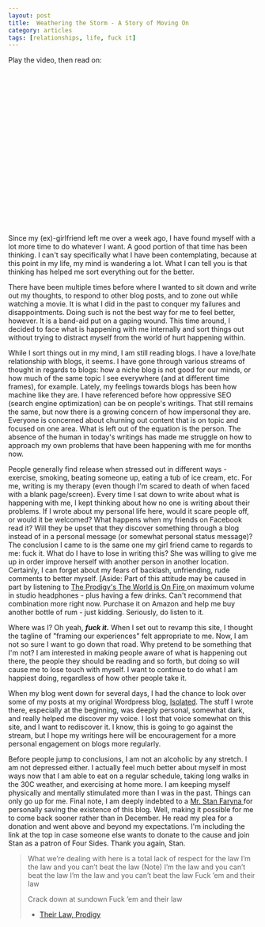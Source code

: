 ```yaml
---
layout: post
title:  Weathering the Storm - A Story of Moving On
category: articles
tags: [relationships, life, fuck it]
---
```


Play the video, then read on:  

<object width="420" height="315"><param name="movie" value="//www.youtube.com/v/6Yinw2zjVm8?version=3&amp;hl=en_US"></param><param name="allowFullScreen" value="true"></param><param name="allowscriptaccess" value="always"></param><embed src="//www.youtube.com/v/6Yinw2zjVm8?version=3&amp;hl=en_US" type="application/x-shockwave-flash" width="420" height="315" allowscriptaccess="always" allowfullscreen="true"></embed></object>

Since my (ex)-girlfriend left me over a week ago, I have found myself with a lot more time to do whatever I want. A good portion of that time has been thinking. I can't say specifically what I have been contemplating, because at this point in my life, my mind is wandering a lot. What I can tell you is that thinking has helped me sort everything out for the better. 

There have been multiple times before where I wanted to sit down and write out my thoughts, to respond to other blog posts, and to zone out while watching a movie. It is what I did in the past to conquer my failures and disappointments. Doing such is not the best way for me to feel better, however. It is a band-aid put on a gaping wound. This time around, I decided to face what is happening with me internally and sort things out without trying to distract myself from the world of hurt happening within. 

While I sort things out in my mind, I am still reading blogs. I have a love/hate relationship with blogs, it seems. I have gone through various streams of thought in regards to blogs: how a niche blog is not good for our minds, or how much of the same topic I see everywhere (and at different time frames), for example. Lately, my feelings towards blogs has been how machine like they are. I have referenced before how oppressive SEO (search engine optimization) can be on people's writings. That still remains the same, but now there is a growing concern of how impersonal they are. Everyone is concerned about churning out content that is on topic and focused on one area. What is left out of the equation is the person. The absence of the human in today's writings has made me struggle on how to approach my own problems that have been happening with me for months now. 

People generally find release when stressed out in different ways - exercise, smoking, beating someone up, eating a tub of ice cream, etc. For me, writing is my therapy (even though I'm scared to death of when faced with a blank page/screen). Every time I sat down to write about what is happening with me, I kept thinking about how no one is writing about their problems. If I wrote about my personal life here, would it scare people off, or would it be welcomed? What happens when my friends on Facebook read it? Will they be upset that they discover something through a blog instead of in a personal message (or somewhat personal status message)? The conclusion I came to is the same one my girl friend came to regards to me: fuck it. What do I have to lose in writing this? She was willing to give me up in order improve herself with another person in another location. Certainly, I can forget about my fears of backlash, unfriending, rude comments to better myself. [Aside: Part of this attitude may be caused in part by listening to [The Prodigy's The World is On Fire ](http://t.co/6DgeneW)on maximum volume in studio headphones - plus having a few drinks. Can't recommend that combination more right now. Purchase it on Amazon and help me buy another bottle of rum - just kidding. Seriously, do listen to it. 

Where was I? Oh yeah, _**fuck it.**_ When I set out to revamp this site, I thought the tagline of "framing our experiences" felt appropriate to me. Now, I am not so sure I want to go down that road. Why pretend to be something that I'm not? I am interested in making people aware of what is happening out there, the people they should be reading and so forth, but doing so will cause me to lose touch with myself. I want to continue to do what I am happiest doing, regardless of how other people take it. 

When my blog went down for several days, I had the chance to look over some of my posts at my original Wordpress blog, [Isolated](http://isolation.wordpress.com). The stuff I wrote there, especially at the beginning, was deeply personal, somewhat dark, and really helped me discover my voice. I lost that voice somewhat on this site, and I want to rediscover it. I know, this is going to go against the stream, but I hope my writings here will be encouragement for a more personal engagement on blogs more regularly. 

Before people jump to conclusions, I am not an alcoholic by any stretch. I am not depressed either. I actually feel much better about myself in most ways now that I am able to eat on a regular schedule, taking long walks in the 30C weather, and exercising at home more. I am keeping myself physically and mentally stimulated more than I was in the past. Things can only go up for me. Final note, I am deeply indebted to a [Mr. Stan Faryna ](http://stanfaryna.wordpress.com/)for personally saving the existence of this blog. Well, making it possible for me to come back sooner rather than in December. He read my plea for a donation and went above and beyond my expectations. I'm including the link at the top in case someone else wants to donate to the cause and join Stan as a patron of Four Sides. Thank you again, Stan. 

> What we’re dealing with here is a total lack of respect for the law I’m the law and you can’t beat the law (Note) I’m the law and you can’t beat the law I’m the law and you can’t beat the law Fuck ’em and their law
> 
> Crack down at sundown Fuck ’em and their law
> 
> - [Their Law, Prodigy](http://www.youtube.com/watch?v=hlEs9udOquE)


